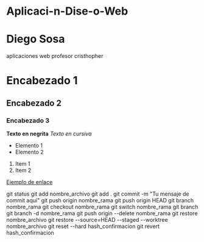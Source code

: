 # Aplicaci-n-Dise-o-Web
# Diego Sosa
aplicaciones web
profesor cristhopher  

# Encabezado 1
## Encabezado 2
### Encabezado 3
**Texto en negrita**
*Texto en cursiva*

- Elemento 1
- Elemento 2
1. Item 1
2. Item 2

[Ejemplo de enlace](https://www.youtube.com/watch?v=xvFZjo5PgG0)

git status
git add nombre_archivo
git add .
git commit -m "Tu mensaje de commit aquí"
git push origin nombre_rama
git push origin HEAD
git branch nombre_rama
git checkout nombre_rama
git switch nombre_rama
git branch
git branch -d nombre_rama
git push origin --delete nombre_rama
git restore nombre_archivo
git restore --source=HEAD --staged --worktree nombre_archivo
git reset --hard hash_confirmacion
git revert hash_confirmacion
